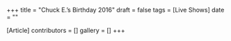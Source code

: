 +++
title = "Chuck E.’s Birthday 2016"
draft = false
tags = [Live Shows]
date = ""

[Article]
contributors = []
gallery = []
+++